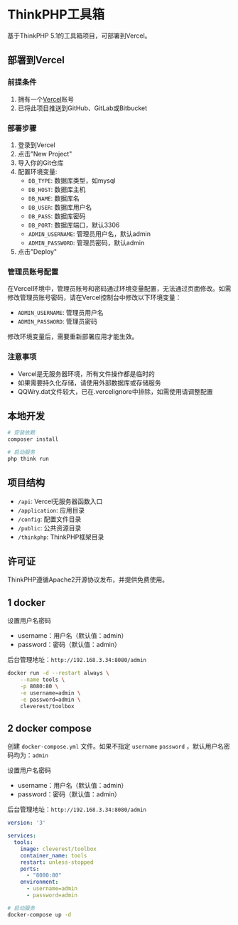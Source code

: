# ThinkPHP工具箱

基于ThinkPHP 5.1的工具箱项目，可部署到Vercel。

## 部署到Vercel

### 前提条件

1. 拥有一个[Vercel](https://vercel.com)账号
2. 已将此项目推送到GitHub、GitLab或Bitbucket

### 部署步骤

1. 登录到Vercel
2. 点击"New Project"
3. 导入你的Git仓库
4. 配置环境变量:
   - `DB_TYPE`: 数据库类型，如mysql
   - `DB_HOST`: 数据库主机
   - `DB_NAME`: 数据库名
   - `DB_USER`: 数据库用户名
   - `DB_PASS`: 数据库密码
   - `DB_PORT`: 数据库端口，默认3306
   - `ADMIN_USERNAME`: 管理员用户名，默认admin
   - `ADMIN_PASSWORD`: 管理员密码，默认admin
5. 点击"Deploy"

### 管理员账号配置

在Vercel环境中，管理员账号和密码通过环境变量配置，无法通过页面修改。如需修改管理员账号密码，请在Vercel控制台中修改以下环境变量：

- `ADMIN_USERNAME`: 管理员用户名
- `ADMIN_PASSWORD`: 管理员密码

修改环境变量后，需要重新部署应用才能生效。

### 注意事项

- Vercel是无服务器环境，所有文件操作都是临时的
- 如果需要持久化存储，请使用外部数据库或存储服务
- QQWry.dat文件较大，已在.vercelignore中排除，如需使用请调整配置

## 本地开发

```bash
# 安装依赖
composer install

# 启动服务
php think run
```

## 项目结构

- `/api`: Vercel无服务器函数入口
- `/application`: 应用目录
- `/config`: 配置文件目录
- `/public`: 公共资源目录
- `/thinkphp`: ThinkPHP框架目录

## 许可证

ThinkPHP遵循Apache2开源协议发布，并提供免费使用。

## 1 docker

设置用户名密码

- username：用户名（默认值：admin）
- password：密码（默认值：admin）

后台管理地址：`http://192.168.3.34:8080/admin`

```bash
docker run -d --restart always \
	--name tools \
	-p 8080:80 \
	-e username=admin \
	-e password=admin \
	cleverest/toolbox
```



## 2 docker compose

创建 `docker-compose.yml` 文件。如果不指定 `username` `password` ，默认用户名密码均为：`admin` 

设置用户名密码

- username：用户名（默认值：admin）
- password：密码（默认值：admin）

后台管理地址：`http://192.168.3.34:8080/admin`


```yaml
version: '3'

services:
  tools:
    image: cleverest/toolbox
    container_name: tools
    restart: unless-stopped
    ports:
      - "8080:80"
    environment:
      - username=admin
      - password=admin
```

```bash
# 启动服务
docker-compose up -d
```

